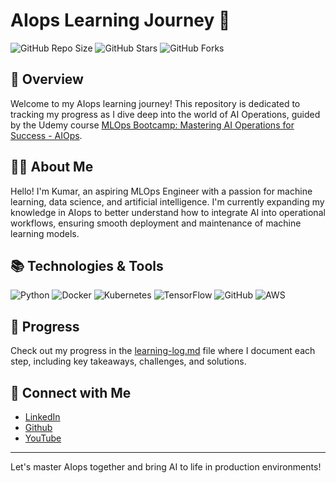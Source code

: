 # AIops Learning Journey 🚀

![GitHub Repo Size](https://img.shields.io/https://github.com/titan-exasaur/AI-OPS?style=flat-square)
![GitHub Stars](https://img.shields.io/github/stars/titan-exasaur/AI-OPS?style=flat-square)
![GitHub Forks](https://img.shields.io/github/forks/titan-exasaur/AI-OPS?style=flat-square)

## 🌟 Overview

Welcome to my AIops learning journey! This repository is dedicated to tracking my progress as I dive deep into the world of AI Operations, guided by the Udemy course [MLOps Bootcamp: Mastering AI Operations for Success - AIOps](https://www.udemy.com/course/mlops-bootcamp-mastering-ai-operations-for-success-aiop).

## 👨‍💻 About Me

Hello! I'm Kumar, an aspiring MLOps Engineer with a passion for machine learning, data science, and artificial intelligence. I'm currently expanding my knowledge in AIops to better understand how to integrate AI into operational workflows, ensuring smooth deployment and maintenance of machine learning models.

## 📚 Technologies & Tools

![Python](https://img.shields.io/badge/Python-3776AB?style=for-the-badge&logo=python&logoColor=white)
![Docker](https://img.shields.io/badge/Docker-2496ED?style=for-the-badge&logo=docker&logoColor=white)
![Kubernetes](https://img.shields.io/badge/Kubernetes-326CE5?style=for-the-badge&logo=kubernetes&logoColor=white)
![TensorFlow](https://img.shields.io/badge/TensorFlow-FF6F00?style=for-the-badge&logo=tensorflow&logoColor=white)
![GitHub](https://img.shields.io/badge/GitHub-181717?style=for-the-badge&logo=github&logoColor=white)
![AWS](https://img.shields.io/badge/AWS-232F3E?style=for-the-badge&logo=amazon-aws&logoColor=white)


## 📝 Progress

Check out my progress in the [learning-log.md](learning-log.md) file where I document each step, including key takeaways, challenges, and solutions.

## 🤝 Connect with Me

- [LinkedIn](https://www.linkedin.com/in/amith-kumar-s-141a45123/)
- [Github](https://github.com/titan-exasaur)
- [YouTube](https://www.youtube.com/@KUMARAiML-g8c)

---

Let's master AIops together and bring AI to life in production environments!
